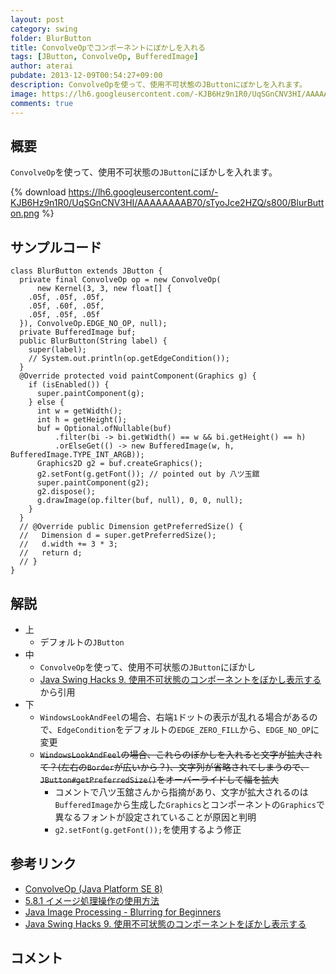 ```yaml
---
layout: post
category: swing
folder: BlurButton
title: ConvolveOpでコンポーネントにぼかしを入れる
tags: [JButton, ConvolveOp, BufferedImage]
author: aterai
pubdate: 2013-12-09T00:54:27+09:00
description: ConvolveOpを使って、使用不可状態のJButtonにぼかしを入れます。
image: https://lh6.googleusercontent.com/-KJB6Hz9n1R0/UqSGnCNV3HI/AAAAAAAAB70/sTyoJce2HZQ/s800/BlurButton.png
comments: true
---
```

## 概要
`ConvolveOp`を使って、使用不可状態の`JButton`にぼかしを入れます。

{% download https://lh6.googleusercontent.com/-KJB6Hz9n1R0/UqSGnCNV3HI/AAAAAAAAB70/sTyoJce2HZQ/s800/BlurButton.png %}

## サンプルコード
<pre class="prettyprint"><code>class BlurButton extends JButton {
  private final ConvolveOp op = new ConvolveOp(
      new Kernel(3, 3, new float[] {
    .05f, .05f, .05f,
    .05f, .60f, .05f,
    .05f, .05f, .05f
  }), ConvolveOp.EDGE_NO_OP, null);
  private BufferedImage buf;
  public BlurButton(String label) {
    super(label);
    // System.out.println(op.getEdgeCondition());
  }
  @Override protected void paintComponent(Graphics g) {
    if (isEnabled()) {
      super.paintComponent(g);
    } else {
      int w = getWidth();
      int h = getHeight();
      buf = Optional.ofNullable(buf)
          .filter(bi -&gt; bi.getWidth() == w &amp;&amp; bi.getHeight() == h)
          .orElseGet(() -&gt; new BufferedImage(w, h, BufferedImage.TYPE_INT_ARGB));
      Graphics2D g2 = buf.createGraphics();
      g2.setFont(g.getFont()); // pointed out by 八ツ玉舘
      super.paintComponent(g2);
      g2.dispose();
      g.drawImage(op.filter(buf, null), 0, 0, null);
    }
  }
  // @Override public Dimension getPreferredSize() {
  //   Dimension d = super.getPreferredSize();
  //   d.width += 3 * 3;
  //   return d;
  // }
}
</code></pre>

## 解説
- 上
    - デフォルトの`JButton`
- 中
    - `ConvolveOp`を使って、使用不可状態の`JButton`にぼかし
    - [Java Swing Hacks 9. 使用不可状態のコンポーネントをぼかし表示する](http://www.oreilly.co.jp/books/4873112788/)から引用
- 下
    - `WindowsLookAndFeel`の場合、右端`1`ドットの表示が乱れる場合があるので、`EdgeCondition`をデフォルトの`EDGE_ZERO_FILL`から、`EDGE_NO_OP`に変更
    - ~~`WindowsLookAndFeel`の場合、これらのぼかしを入れると文字が拡大されて？(左右の`Border`が広いから？)、文字列が省略されてしまうので、`JButton#getPreferredSize()`をオーバーライドして幅を拡大~~
        - コメントで八ツ玉舘さんから指摘があり、文字が拡大されるのは`BufferedImage`から生成した`Graphics`とコンポーネントの`Graphics`で異なるフォントが設定されていることが原因と判明
        - `g2.setFont(g.getFont());`を使用するよう修正

<!-- dummy comment line for breaking list -->

## 参考リンク
- [ConvolveOp (Java Platform SE 8)](https://docs.oracle.com/javase/jp/8/docs/api/java/awt/image/ConvolveOp.html)
- [5.8.1 イメージ処理操作の使用方法](https://docs.oracle.com/javase/jp/1.4/guide/2d/spec/j2d-image.fm8.html)
- [Java Image Processing - Blurring for Beginners](http://www.jhlabs.com/ip/blurring.html)
- [Java Swing Hacks 9. 使用不可状態のコンポーネントをぼかし表示する](http://www.oreilly.co.jp/books/4873112788/)

<!-- dummy comment line for breaking list -->

## コメント
